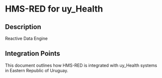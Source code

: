 # HMS-RED for uy_Health

## Description

Reactive Data Engine

## Integration Points

This document outlines how HMS-RED is integrated with uy_Health systems in Eastern Republic of Uruguay.
